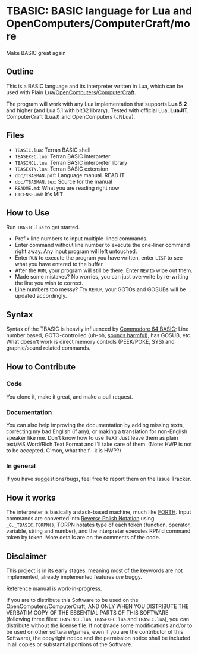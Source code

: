 # TBASIC: BASIC language for Lua and OpenComputers/ComputerCraft/more

Make BASIC great again

## Outline

This is a BASIC language and its interpreter written in Lua, which can be used with Plain Lua/[OpenComputers](https://oc.cil.li/index.php?/page/index.html)/[ComputerCraft](http://computercraft.info/).

The program will work with any Lua implementation that supports __Lua 5.2__ and higher (and Lua 5.1 with bit32 library). Tested with official Lua, __LuaJIT__, ComputerCraft (LuaJ) and OpenComputers (JNLua).

## Files

* ```TBASIC.lua```: Terran BASIC shell
* ```TBASEXEC.lua```: Terran BASIC interpreter
* ```TBASINCL.lua```: Terran BASIC interpreter library
* ```TBASEXTN.lua```: Terran BASIC extension
* ```doc/TBASMAN.pdf```: Language manual. READ IT
* ```doc/TBASMAN.tex```: Source for the manual
* ```README.md```: What you are reading right now
* ```LICENSE.md```: It's MIT


## How to Use

Run ```TBASIC.lua``` to get started.

* Prefix line numbers to input multiple-lined commands.
* Enter command without line number to execute the one-liner command right away. Any input program will left untouched.
* Enter ```RUN``` to execute the program you have written, enter ```LIST``` to see what you have entered to the buffer.
* After the ```RUN```, your program will still be there. Enter ```NEW``` to wipe out them.
* Made some mistakes? No worries, you can just overwrite by re-writing the line you wish to correct.
* Line numbers too messy? Try ```RENUM```, your GOTOs and GOSUBs will be updated accordingly.


## Syntax

Syntax of the TBASIC is heavily influenced by [Commodore 64 BASIC](https://www.c64-wiki.com/index.php/BASIC#Overview_of_BASIC_Version_2.0_.28second_release.29_Commands); Line number based, GOTO-controlled (uh-oh, [sounds harmful](http://homepages.cwi.nl/~storm/teaching/reader/Dijkstra68.pdf)), has GOSUB, etc. What doesn't work is direct memory controls (PEEK/POKE, SYS) and graphic/sound related commands.


## How to Contribute

### Code
You clone it, make it great, and make a pull request.

### Documentation
You can also help improving the documentation by adding missing texts, correcting my bad English (if any), or making a translation for non-English speaker like me. Don't know how to use TeX? Just leave them as plain text/MS Word/Rich Text Format and I'll take care of them. (Note: HWP is not to be accepted. C'mon, what the f--k is HWP?)

### In general
If you have suggestions/bugs, feel free to report them on the Issue Tracker.


## How it works

The interpreter is basically a stack-based machine, much like [FORTH](https://en.wikipedia.org/wiki/FORTH). Input commands are converted into [Reverse Polish Notation](https://en.wikipedia.org/wiki/Reverse_Polish_notation) using ```_G._TBASIC.TORPN()```, TORPN notates type of each token (function, operator, variable, string and number), and the interpreter executes RPN'd command token by token. More details are on the comments of the code.


## Disclaimer

This project is in its early stages, meaning most of the keywords are not implemented, already implemented features _are_ buggy.

Reference manual is work-in-progress.

If you are to distribute this Software to be used on the OpenComputers/ComputerCraft, AND ONLY WHEN YOU DISTRIBUTE THE VERBATIM COPY OF THE ESSENTIAL PARTS OF THIS SOFTWARE (following three files: ```TBASINCL.lua```, ```TBASEXEC.lua``` and ```TBASIC.lua```), you can distribute without the license file. If not (made some modifications and/or to be used on other software/games, even if you are the contributor of this Software), the copyright notice and the permission notice shall be included in all copies or substantial portions of the Software.
